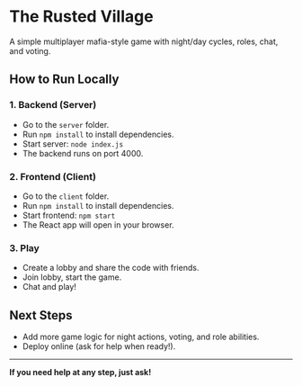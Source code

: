 # The Rusted Village

A simple multiplayer mafia-style game with night/day cycles, roles, chat, and voting.

## How to Run Locally

### 1. Backend (Server)
- Go to the `server` folder.
- Run `npm install` to install dependencies.
- Start server: `node index.js`
- The backend runs on port 4000.

### 2. Frontend (Client)
- Go to the `client` folder.
- Run `npm install` to install dependencies.
- Start frontend: `npm start`
- The React app will open in your browser.

### 3. Play
- Create a lobby and share the code with friends.
- Join lobby, start the game.
- Chat and play!

## Next Steps
- Add more game logic for night actions, voting, and role abilities.
- Deploy online (ask for help when ready!).

---

**If you need help at any step, just ask!**